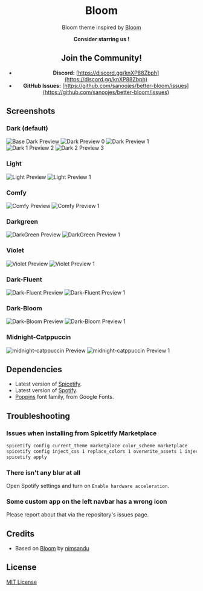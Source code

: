 <div align="center">
  <h1>Bloom</h1>
  
  Bloom theme inspired by [Bloom](https://github.com/nimsandu/spicetify-bloom)  
  
  **Consider starring us !**

## Join the Community!

- **Discord:** [https://discord.gg/knXP88Zbph](https://discord.gg/knXP88Zbph)
- **GitHub Issues:** [https://github.com/sanoojes/better-bloom/issues](https://github.com/sanoojes/better-bloom/issues)

</div>

## Screenshots

### Dark (default)

![Base Dark Preview](./assets/images/base.png)
![Dark Preview 0](./assets/images/better-bloom-dark.png)
![Dark Preview 1](./assets/images/better-bloom-dark0.png)
![Dark 1 Preview 2](./assets/images/better-bloom-dark1.png)
![Dark 2 Preview 3](./assets/images/better-bloom-dark2.png)

### Light

![Light Preview](./assets/images/better-bloom-light.png)
![Light Preview 1](./assets/images/better-bloom-light1.png)

### Comfy

![Comfy Preview](./assets/images/better-bloom-comfy.png)
![Comfy Preview 1](./assets/images/better-bloom-comfy1.png)

### Darkgreen

![DarkGreen Preview](./assets/images/better-bloom-darkgreen.png)
![DarkGreen Preview 1](./assets/images/better-bloom-darkgreen1.png)

### Violet

![Violet Preview](./assets/images/better-bloom-violet.png)
![Violet Preview 1](./assets/images/better-bloom-violet1.png)

### Dark-Fluent

![Dark-Fluent Preview](./assets/images/better-bloom-dark-fluent.png)
![Dark-Fluent Preview 1](./assets/images/better-bloom-dark-fluent1.png)

### Dark-Bloom

![Dark-Bloom Preview](./assets/images/better-bloom-dark-bloom.png)
![Dark-Bloom Preview 1](./assets/images/better-bloom-dark-bloom.png)

### Midnight-Catppuccin

![midnight-catppuccin Preview](./assets/images/better-bloom-midnight-catppuccin.png)
![midnight-catppuccin  Preview 1](./assets/images/better-bloom-midnight-catppuccin1.png)

## Dependencies

- Latest version of [Spicetify](https://github.com/spicetify/spicetify-cli).
- Latest version of [Spotify](https://www.spotify.com/download).
- [Poppins](https://fonts.google.com/specimen/Poppins) font family, from Google Fonts.

## Troubleshooting

### Issues when installing from Spicetify Marketplace

```sh
spicetify config current_theme marketplace color_scheme marketplace
spicetify config inject_css 1 replace_colors 1 overwrite_assets 1 inject_theme_js 1
spicetify apply
```

### There isn't any blur at all

Open Spotify settings and turn on `Enable hardware acceleration`.

### Some custom app on the left navbar has a wrong icon

Please report about that via the repository's issues page.

## Credits

- Based on [Bloom](https://github.com/nimsandu/spicetify-bloom) by [nimsandu](https://github.com/nimsandu)

## License

[MIT License](LICENSE)
